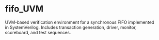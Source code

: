 # fifo_UVM
UVM-based verification environment for a synchronous FIFO implemented in SystemVerilog. Includes transaction generation, driver, monitor, scoreboard, and test sequences.
